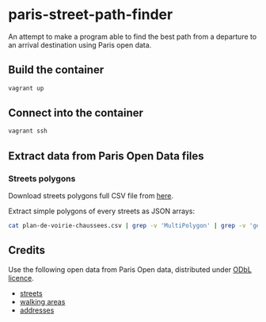 # paris-street-path-finder

An attempt to make a program able to find the best path from a departure to an arrival destination using Paris open data.

## Build the container

```sh
vagrant up
```

## Connect into the container

```sh
vagrant ssh
```

## Extract data from Paris Open Data files

### Streets polygons

Download streets polygons full CSV file from [here](https://opendata.paris.fr/explore/dataset/plan-de-voirie-chaussees/download/?format=csv&timezone=Europe/Berlin&lang=fr&use_labels_for_header=true&csv_separator=%3B).

Extract simple polygons of every streets as JSON arrays:

```sh
cat plan-de-voirie-chaussees.csv | grep -v 'MultiPolygon' | grep -v 'geo_shape' | cut -d';' -f7 | sed 's/.*\[\[\[/\[/' | sed 's/\]\]//' | sed 's/}"//g' | sed 's/^/\[/g' | sed 's/$/\]/g' > data/streets_polygons
```

## Credits

Use the following open data from Paris Open data, distributed under [ODbL licence](https://opendatacommons.org/licenses/odbl/summary/).

 * [streets](https://opendata.paris.fr/explore/dataset/plan-de-voirie-chaussees)
 * [walking areas](https://opendata.paris.fr/explore/dataset/aires-pietonnes)
 * [addresses](https://opendata.paris.fr/explore/dataset/adresse_paris)
